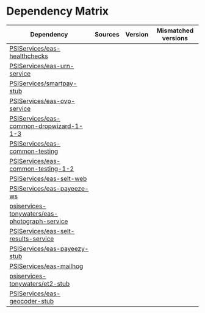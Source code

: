 # Dependency Matrix

Dependency | Sources | Version | Mismatched versions
---------- | ------- | ------- | -------------------
[PSIServices/eas-healthchecks](https://github.com/PSIServices/eas-healthchecks.git) |  | []() | 
[PSIServices/eas-urn-service](https://github.com/PSIServices/eas-urn-service.git) |  | []() | 
[PSIServices/smartpay-stub](https://github.com/PSIServices/smartpay-stub.git) |  | []() | 
[PSIServices/eas-ovp-service](https://github.com/PSIServices/eas-ovp-service.git) |  | []() | 
[PSIServices/eas-common-dropwizard-1-1-3](https://github.com/PSIServices/eas-common-dropwizard-1-1-3.git) |  | []() | 
[PSIServices/eas-common-testing](https://github.com/PSIServices/eas-common-testing.git) |  | []() | 
[PSIServices/eas-common-testing-1-2](https://github.com/PSIServices/eas-common-testing-1-2.git) |  | []() | 
[PSIServices/eas-selt-web](https://github.com/PSIServices/eas-selt-web.git) |  | []() | 
[PSIServices/eas-payeeze-ws](https://github.com/PSIServices/eas-payeeze-ws.git) |  | []() | 
[psiservices-tonywaters/eas-photograph-service](https://github.com/psiservices-tonywaters/eas-photograph-service.git) |  | []() | 
[PSIServices/eas-selt-results-service](https://github.com/PSIServices/eas-selt-results-service.git) |  | []() | 
[PSIServices/eas-payeezy-stub](https://github.com/PSIServices/eas-payeezy-stub.git) |  | []() | 
[PSIServices/eas-mailhog](https://github.com/PSIServices/eas-mailhog.git) |  | []() | 
[psiservices-tonywaters/et2-stub](https://github.com/psiservices-tonywaters/et2-stub.git) |  | []() | 
[PSIServices/eas-geocoder-stub](https://github.com/PSIServices/eas-geocoder-stub.git) |  | []() | 
